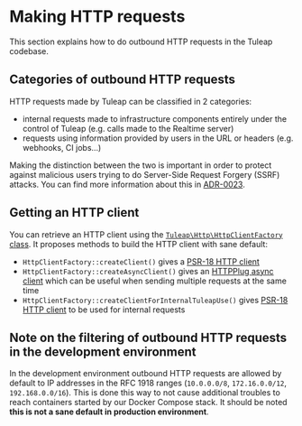 # Making HTTP requests

This section explains how to do outbound HTTP requests in the Tuleap codebase.

## Categories of outbound HTTP requests

HTTP requests made by Tuleap can be classified in 2 categories:
* internal requests made to infrastructure components entirely under the control of Tuleap (e.g. calls made to the
Realtime server)
* requests using information provided by users in the URL or headers (e.g. webhooks, CI jobs…)

Making the distinction between the two is important in order to protect against malicious users trying to do Server-Side
Request Forgery (SSRF) attacks. You can find more information about this in [ADR-0023](../../adr/0023-outbound-http-requests.md).

## Getting an HTTP client

You can retrieve an HTTP client using the [`Tuleap\Http\HttpClientFactory` class](../../Http/HttpClientFactory.php).
It proposes methods to build the HTTP client with sane default:
* `HttpClientFactory::createClient()` gives a [PSR-18 HTTP client][0]
* `HttpClientFactory::createAsyncClient()` gives an [HTTPPlug async client][1] which can be useful when sending multiple
 requests at the same time
* `HttpClientFactory::createClientForInternalTuleapUse()` gives [PSR-18 HTTP client][0] to be used for internal requests

## Note on the filtering of outbound HTTP requests in the development environment

In the development environment outbound HTTP requests are allowed by default to IP addresses in the RFC 1918 ranges
(`10.0.0.0/8`, `172.16.0.0/12`, `192.168.0.0/16`). This is done this way to not cause additional troubles to reach
containers started by our Docker Compose stack. It should be noted **this is not a sane default in production environment**.


[0]: https://www.php-fig.org/psr/psr-18/
[1]: https://docs.php-http.org/en/latest/httplug/tutorial.html#using-an-asynchronous-client
